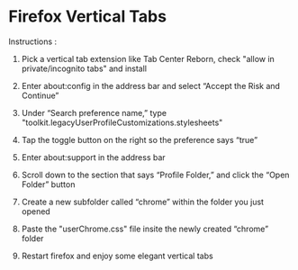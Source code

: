 # Firefox Vertical Tabs

Instructions :

1. Pick a vertical tab extension like Tab Center Reborn, check "allow in private/incognito tabs" and install

2. Enter about:config in the address bar and select “Accept the Risk and Continue”

3. Under “Search preference name,” type "toolkit.legacyUserProfileCustomizations.stylesheets"

4. Tap the toggle button on the right so the preference says “true”

5. Enter about:support in the address bar

6. Scroll down to the section that says “Profile Folder,” and click the “Open Folder” button

7. Create a new subfolder called “chrome” within the folder you just opened

8. Paste the "userChrome.css" file insite the newly created “chrome” folder

9. Restart firefox and enjoy some elegant vertical tabs
